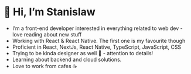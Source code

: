 # 👋 Hi, I’m Stanislaw


- I’m a front-end developer interested in everything related to web dev - love reading about new stuff
- Working with React & React Native. The first one is my favourite though
- Proficient in React, NextJs, React Native, TypeScript, JavaScript, CSS
- Trying to be kinda designer as well 🎨 - attention to details!
- Learning about backend and cloud solutions.
- Love to work from cafes ☕

<!---
Stanislaw09/Stanislaw09 is a ✨ special ✨ repository because its `README.md` (this file) appears on your GitHub profile.
You can click the Preview link to take a look at your changes.
--->
